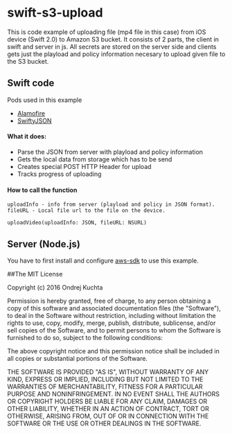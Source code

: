# swift-s3-upload
This is code example of uploading file (mp4 file in this case) from iOS device (Swift 2.0) to Amazon S3 bucket.
It consists of 2 parts, the client in swift and server in js. All secrets are stored on the server side and clients gets 
just the playload and policy information necesary to upload given file to the S3 bucket.


## Swift code
Pods used in this example
* [Alamofire](https://github.com/Alamofire/Alamofire)
* [SwiftyJSON](https://github.com/SwiftyJSON/SwiftyJSON) 

#### What it does:
* Parse the JSON from server with playload and policy information
* Gets the local data from storage which has to be send
* Creates special POST HTTP Header for upload
* Tracks progress of uploading

#### How to call the function 
```
uploadInfo - info from server (playload and policy in JSON format).
fileURL - Local file url to the file on the device.

uploadVideo(uploadInfo: JSON, fileURL: NSURL)
```



## Server (Node.js)
You have to first install and configure [aws-sdk](https://aws.amazon.com/sdk-for-node-js/) to use this example.


##The MIT License

Copyright (c) 2016 Ondrej Kuchta

Permission is hereby granted, free of charge, to any person obtaining a copy
of this software and associated documentation files (the "Software"), to deal
in the Software without restriction, including without limitation the rights
to use, copy, modify, merge, publish, distribute, sublicense, and/or sell
copies of the Software, and to permit persons to whom the Software is
furnished to do so, subject to the following conditions:

The above copyright notice and this permission notice shall be included in
all copies or substantial portions of the Software.

THE SOFTWARE IS PROVIDED "AS IS", WITHOUT WARRANTY OF ANY KIND, EXPRESS OR
IMPLIED, INCLUDING BUT NOT LIMITED TO THE WARRANTIES OF MERCHANTABILITY,
FITNESS FOR A PARTICULAR PURPOSE AND NONINFRINGEMENT. IN NO EVENT SHALL THE
AUTHORS OR COPYRIGHT HOLDERS BE LIABLE FOR ANY CLAIM, DAMAGES OR OTHER
LIABILITY, WHETHER IN AN ACTION OF CONTRACT, TORT OR OTHERWISE, ARISING FROM,
OUT OF OR IN CONNECTION WITH THE SOFTWARE OR THE USE OR OTHER DEALINGS IN
THE SOFTWARE.

